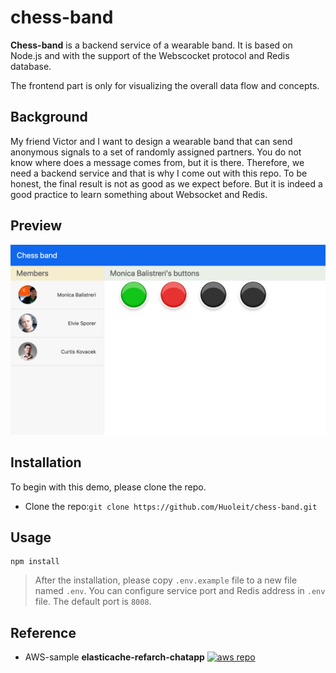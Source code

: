 # chess-band

**Chess-band** is a backend service of a wearable band. It is based on Node.js and with the support of the Webscocket protocol  and Redis database. 

The frontend part is only for visualizing the overall data flow and concepts.

## Background

My friend Victor and I want to design a  wearable band that can send anonymous signals to a set of randomly assigned partners. You do not know where does a message comes from, but it is there. Therefore, we need a backend service and that is why I come out with this repo. To be honest, the final result is not as good as we expect before. But it is indeed a good practice to learn something about Websocket and Redis.

## Preview
![index image](images/index.png)

## Installation

To begin with this demo, please clone the repo.

- Clone the repo:`git clone https://github.com/Huoleit/chess-band.git` 

## Usage
```
npm install
```
> After the installation, please copy `.env.example` file to a new file named `.env`. You can configure service port and Redis address in `.env` file. The default port is `8008`.

## Reference
- AWS-sample **elasticache-refarch-chatapp** [![aws repo](https://img.shields.io/badge/AWS-repo-green)](https://github.com/aws-samples/elasticache-refarch-chatapp)

